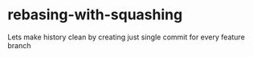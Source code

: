 # rebasing-with-squashing
Lets make history clean by creating just single commit for every feature branch
